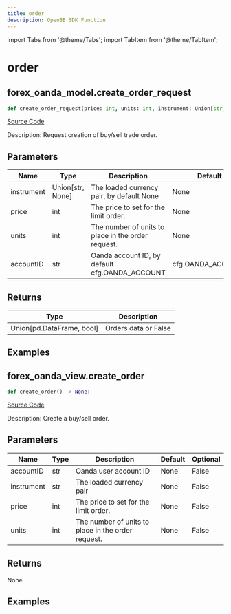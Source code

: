 ```yaml
---
title: order
description: OpenBB SDK Function
---
```


import Tabs from '@theme/Tabs';
import TabItem from '@theme/TabItem';

# order

<Tabs>
<TabItem value="model" label="Model" default>

## forex_oanda_model.create_order_request

```python title='openbb_terminal/forex/oanda/oanda_model.py'
def create_order_request(price: int, units: int, instrument: Union[str, NoneType], accountID: str) -> None:
```
[Source Code](https://github.com/OpenBB-finance/OpenBBTerminal/tree/main/openbb_terminal/forex/oanda/oanda_model.py#L270)

Description: Request creation of buy/sell trade order.

## Parameters

| Name | Type | Description | Default | Optional |
| ---- | ---- | ----------- | ------- | -------- |
| instrument | Union[str, None] | The loaded currency pair, by default None | None | False |
| price | int | The price to set for the limit order. | None | False |
| units | int | The number of units to place in the order request. | None | False |
| accountID | str | Oanda account ID, by default cfg.OANDA_ACCOUNT | cfg.OANDA_ACCOUNT | True |

## Returns

| Type | Description |
| ---- | ----------- |
| Union[pd.DataFrame, bool] | Orders data or False |

## Examples



</TabItem>
<TabItem value="view" label="View">

## forex_oanda_view.create_order

```python title='openbb_terminal/decorators.py'
def create_order() -> None:
```
[Source Code](https://github.com/OpenBB-finance/OpenBBTerminal/tree/main/openbb_terminal/decorators.py#L178)

Description: Create a buy/sell order.

## Parameters

| Name | Type | Description | Default | Optional |
| ---- | ---- | ----------- | ------- | -------- |
| accountID | str | Oanda user account ID | None | False |
| instrument | str | The loaded currency pair | None | False |
| price | int | The price to set for the limit order. | None | False |
| units | int | The number of units to place in the order request. | None | False |

## Returns

None

## Examples



</TabItem>
</Tabs>